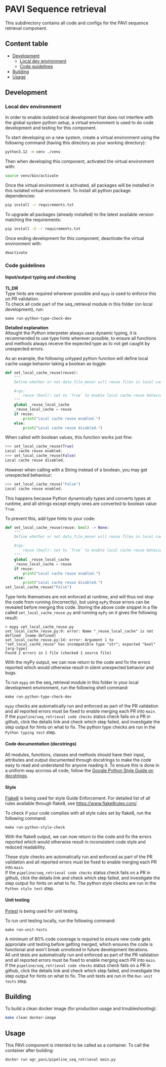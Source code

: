 # PAVI Sequence retrieval
This subdirectory contains all code and configs for the PAVI sequence retrieval component.

## Content table
 * [Development](#development)
    * [Local dev environment](#local-dev-environment)
    * [Code guidelines](#code-guidelines)
 * [Building](#building)
 * [Usage](#usage)

## Development
### Local dev environment
In order to enable isolated local development that does not interfere with the global system python setup,
a virtual environment is used to do code development and testing for this component.

To start developing on a new system, create a virtual environment using the following command
(having this directory as your working directory):
```bash
python3.12 -m venv ./venv
```

Then when developing this component, activated the virtual environment with:
```bash
source venv/bin/activate
```
Once the virtual environment is activated, all packages will be installed in this isolated virtual environment.
To install all python package dependencies:
```bash
pip install -r requirements.txt
```

To upgrade all packages (already installed) to the latest available version matching the requirements:
```bash
pip install -U -r requirements.txt
```

Once ending development for this component, deactivate the virtual environment with:
```bash
deactivate
```

### Code guidelines
#### Input/output typing and checking
**TL;DR**  
Type hints are required wherever possible and `mypy` is used to enforce this on PR validation.  
To check all code part of the seq_retrieval module in this folder (on local development), run:
```shell
make run-python-type-check-dev
```

**Detailed explanation**  
Altought the Python interpreter always uses dynamic typing, it is recommended to use type hints wherever possible,
to ensure all functions and methods always receive the expected type as to not get caught by unexpected errors.

As an example, the following untyped python function will define local cache usage behavior taking a boolean as toggle:
```python
def set_local_cache_reuse(reuse):
    """
    Define whether or not data_file_mover will reuse files in local cache where already available pre-execution.

    Args:
        reuse (bool): set to `True` to enable local cache reuse behavior (default `False`)
    """
    global _reuse_local_cache
    _reuse_local_cache = reuse
    if reuse:
        print("Local cache reuse enabled.")
    else:
        print("Local cache reuse disabled.")
```

When called with boolean values, this function works just fine:
```python
>>> set_local_cache_reuse(True)
Local cache reuse enabled.
>>> set_local_cache_reuse(False)
Local cache reuse disabled.
```
However when calling with a String instead of a boolean, you may get unexpected behaviour:
```python
>>> set_local_cache_reuse("False")
Local cache reuse enabled.
```
This happens because Python dynamically types and converts types at runtime,
and all strings except empty ones are converted to boolean value `True`.

To prevent this, add type hints to your code:
```python
def set_local_cache_reuse(reuse: bool) -> None:
    """
    Define whether or not data_file_mover will reuse files in local cache where already available pre-execution.

    Args:
        reuse (bool): set to `True` to enable local cache reuse behavior (default `False`)
    """
    global _reuse_local_cache
    _reuse_local_cache = reuse
    if reuse:
        print("Local cache reuse enabled.")
    else:
        print("Local cache reuse disabled.")
set_local_cache_reuse("False")
```

Type hints themselves are not enforced at runtime, and will thus not stop the code from running (incorrectly),
but using `myPy` those errors can be revealed before merging this code. Storing the above code snippet in a file
called `set_local_cache_reuse.py` and running `myPy` on it gives the following result:
```shell
> mypy set_local_cache_reuse.py
set_local_cache_reuse.py:9: error: Name "_reuse_local_cache" is not defined  [name-defined]
set_local_cache_reuse.py:14: error: Argument 1 to "set_local_cache_reuse" has incompatible type "str"; expected "bool"  [arg-type]
Found 2 errors in 1 file (checked 1 source file)
```
With the myPy output, we can now return to the code and fix the errors reported
which would otherwise result in silent unexpected behavior and bugs.

To run `mypy` on the seq_retrieval module in this folder in your local development environment,
run the following shell command:
```shell
make run-python-type-check-dev
```

`mypy` checks are automatically run and enforced as part of the PR validation
and all reported errors must be fixed to enable merging each PR into `main`.  
If the `pipeline/seq_retrieval code checks` status check fails on a PR in github,
click the details link and check which step failed, and investigate the step output
for hints on what to fix. The python type checks are run in the `Python typing test` step.

#### Code documentation (docstrings)
All modules, functions, classes and methods should have their input, attributes and output documented
through docstrings to make the code easy to read and understand for anyone reading it.
To ensure this is done in a uniform way accross all code, follow the [Google Python Style Guide on docstrings](https://google.github.io/styleguide/pyguide.html#38-comments-and-docstrings).

#### Style
[Flake8](https://flake8.pycqa.org/en/latest/) is being used for style Guide Enforcement.
For detailed list of all rules available through flake8, see https://www.flake8rules.com/.

To check if your code complies with all style rules set by flake8, run the following command:
```shell
make run-python-style-check
```
With the flake8 output, we can now return to the code and fix the errors reported
which would otherwise result in inconsistent code style and reduced readability.

These style checks are automatically run and enforced as part of the PR validation
and all reported errors must be fixed to enable merging each PR into `main`.  
If the `pipeline/seq_retrieval code checks` status check fails on a PR in github,
click the details link and check which step failed, and investigate the step output
for hints on what to fix. The python style checks are run in the `Python style test` step.

#### Unit testing
[Pytest](https://pytest.org/) is being used for unit testing.

To run unit testing locally, run the following command:
```shell
make run-unit-tests
```

A minimum of 80% code coverage is required to ensure new code gets approriate unit
testing before getting merged, which ensures the code is functional and won't break
unnoticed in future development iterations.  
All unit tests are automatically run and enforced as part of the PR validation
and all reported errors must be fixed to enable merging each PR into `main`.  
If the `pipeline/seq_retrieval code checks` status check fails on a PR in github,
click the details link and check which step failed, and investigate the step output
for hints on what to fix. The unit tests are run in the `Run unit tests` step.

## Building
To build a clean docker image (for production usage and troubleshooting):
```bash
make clean docker-image
```

## Usage
This PAVI component is intented to be called as a container.
To call the container after building:
```bash
docker run agr_pavi/pipeline_seq_retrieval main.py
```
